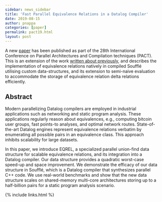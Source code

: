 ```yaml
---
sidebar: news_sidebar
title: 'Fast Parallel Equivalence Relations in a Datalog Compiler'
date: 2019-08-15
author: pnappa
categories: [paper]
permalink: pact19.html
layout: post
---
```


A new [paper](/pdf/pact2019eqrel.pdf) has been published as part of the 28th International Conference on Parallel Architectures and Compilation techniques (PACT). This is an extension of the work [written about previously](/eqrel-post.html), and describes the implementation of equivalence relations natively in compiled Soufflé utilising custom data-structures, and its extension to semi-naive evaluation to accommodate the storage of equivalence relation delta relations efficiently.

## Abstract 
Modern parallelizing Datalog compilers are employed in industrial applications such as networking and static program analysis. These applications regularly reason about equivalences, e.g., computing bitcoin user groups, fast points-to analyses, and optimal network routes. State-of-the-art Datalog engines represent equivalence relations verbatim by enumerating all possible pairs in an equivalence class. This approach inhibits scalability for large datasets.

In this paper, we introduce EQREL, a specialized parallel union-find data structure for scalable equivalence relations, and its integration into a Datalog compiler. Our data structure provides a quadratic worst-case speed-up and space improvement. We demonstrate the efficacy of our data structure in Soufflé, which is a Datalog compiler that synthesizes parallel C++ code. We use real-world benchmarks and show that the new data structure scales on shared-memory multi-core architectures storing up to a half-billion pairs for a static program analysis scenario.

{% include links.html %}

